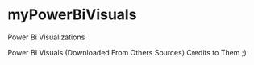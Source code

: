 # myPowerBiVisuals
Power Bi Visualizations

Power BI Visuals (Downloaded From Others Sources)
Credits to Them ;)
